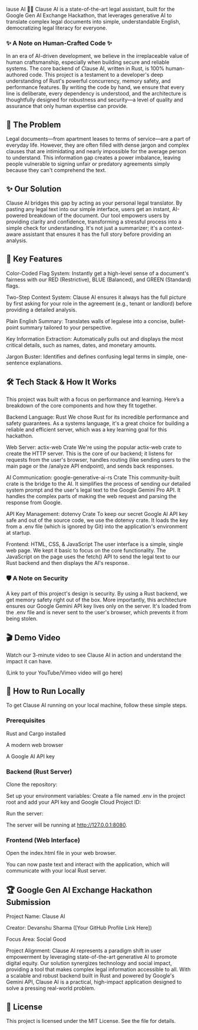 lause AI 📜🤖
Clause AI is a state-of-the-art legal assistant, built for the Google Gen AI Exchange Hackathon, that leverages generative AI to translate complex legal documents into simple, understandable English, democratizing legal literacy for everyone.

### ✨ A Note on Human-Crafted Code ✨
In an era of AI-driven development, we believe in the irreplaceable value of human craftsmanship, especially when building secure and reliable systems. The core backend of Clause AI, written in Rust, is 100% human-authored code. This project is a testament to a developer's deep understanding of Rust's powerful concurrency, memory safety, and performance features. By writing the code by hand, we ensure that every line is deliberate, every dependency is understood, and the architecture is thoughtfully designed for robustness and security—a level of quality and assurance that only human expertise can provide.

## 🚀 The Problem
Legal documents—from apartment leases to terms of service—are a part of everyday life. However, they are often filled with dense jargon and complex clauses that are intimidating and nearly impossible for the average person to understand. This information gap creates a power imbalance, leaving people vulnerable to signing unfair or predatory agreements simply because they can't comprehend the text.

## ✨ Our Solution
Clause AI bridges this gap by acting as your personal legal translator. By pasting any legal text into our simple interface, users get an instant, AI-powered breakdown of the document. Our tool empowers users by providing clarity and confidence, transforming a stressful process into a simple check for understanding. It's not just a summarizer; it's a context-aware assistant that ensures it has the full story before providing an analysis.

## 🎯 Key Features
Color-Coded Flag System: Instantly get a high-level sense of a document's fairness with our RED (Restrictive), BLUE (Balanced), and GREEN (Standard) flags.

Two-Step Context System: Clause AI ensures it always has the full picture by first asking for your role in the agreement (e.g., tenant or landlord) before providing a detailed analysis.

Plain English Summary: Translates walls of legalese into a concise, bullet-point summary tailored to your perspective.

Key Information Extraction: Automatically pulls out and displays the most critical details, such as names, dates, and monetary amounts.

Jargon Buster: Identifies and defines confusing legal terms in simple, one-sentence explanations.

## 🛠️ Tech Stack & How It Works
This project was built with a focus on performance and learning. Here’s a breakdown of the core components and how they fit together.

Backend Language: Rust
We chose Rust for its incredible performance and safety guarantees. As a systems language, it's a great choice for building a reliable and efficient server, which was a key learning goal for this hackathon.

Web Server: actix-web Crate
We're using the popular actix-web crate to create the HTTP server. This is the core of our backend; it listens for requests from the user's browser, handles routing (like sending users to the main page or the /analyze API endpoint), and sends back responses.

AI Communication: google-generative-ai-rs Crate
This community-built crate is the bridge to the AI. It simplifies the process of sending our detailed system prompt and the user's legal text to the Google Gemini Pro API. It handles the complex parts of making the web request and parsing the response from Google.

API Key Management: dotenvy Crate
To keep our secret Google AI API key safe and out of the source code, we use the dotenvy crate. It loads the key from a .env file (which is ignored by Git) into the application's environment at startup.

Frontend: HTML, CSS, & JavaScript
The user interface is a simple, single web page. We kept it basic to focus on the core functionality. The JavaScript on the page uses the fetch() API to send the legal text to our Rust backend and then displays the AI's response.

### 🛡️ A Note on Security
A key part of this project's design is security. By using a Rust backend, we get memory safety right out of the box. More importantly, this architecture ensures our Google Gemini API key lives only on the server. It's loaded from the .env file and is never sent to the user's browser, which prevents it from being stolen.

## 🎬 Demo Video
Watch our 3-minute video to see Clause AI in action and understand the impact it can have.

(Link to your YouTube/Vimeo video will go here)

## 🔧 How to Run Locally
To get Clause AI running on your local machine, follow these simple steps.

### Prerequisites
Rust and Cargo installed

A modern web browser

A Google AI API key

### Backend (Rust Server)
Clone the repository:

Set up your environment variables:
Create a file named .env in the project root and add your API key and Google Cloud Project ID:

Run the server:

The server will be running at http://127.0.0.1:8080.

### Frontend (Web Interface)
Open the index.html file in your web browser.

You can now paste text and interact with the application, which will communicate with your local Rust server.

## 🏆 Google Gen AI Exchange Hackathon Submission
Project Name: Clause AI

Creator: Devanshu Sharma ([Your GitHub Profile Link Here])

Focus Area: Social Good

Project Alignment: Clause AI represents a paradigm shift in user empowerment by leveraging state-of-the-art generative AI to promote digital equity. Our solution synergizes technology and social impact, providing a tool that makes complex legal information accessible to all. With a scalable and robust backend built in Rust and powered by Google's Gemini API, Clause AI is a practical, high-impact application designed to solve a pressing real-world problem.

## 📜 License
This project is licensed under the MIT License. See the  file for details.
